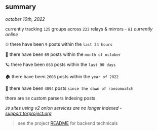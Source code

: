 
## summary
_october 10th, 2022_

currently tracking `125` groups across `222` relays & mirrors - _`81` currently online_

⏲ there have been `9` posts within the `last 24 hours`

🦈 there have been `69` posts within the `month of october`

🪐 there have been `663` posts within the `last 90 days`

🏚 there have been `2608` posts within the `year of 2022`

🦕 there have been `4894` posts `since the dawn of ransomwatch`

there are `58` custom parsers indexing posts

_`20` sites using v2 onion services are no longer indexed - [support.torproject.org](https://support.torproject.org/onionservices/v2-deprecation/)_

> see the project [README](https://github.com/joshhighet/ransomwatch#ransomwatch--) for backend technicals
